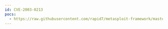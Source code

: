 ```yaml
---
id: CVE-2003-0213
pocs:
  - https://raw.githubusercontent.com/rapid7/metasploit-framework/master/modules/exploits/linux/pptp/poptop_negative_read.rb
---
```

